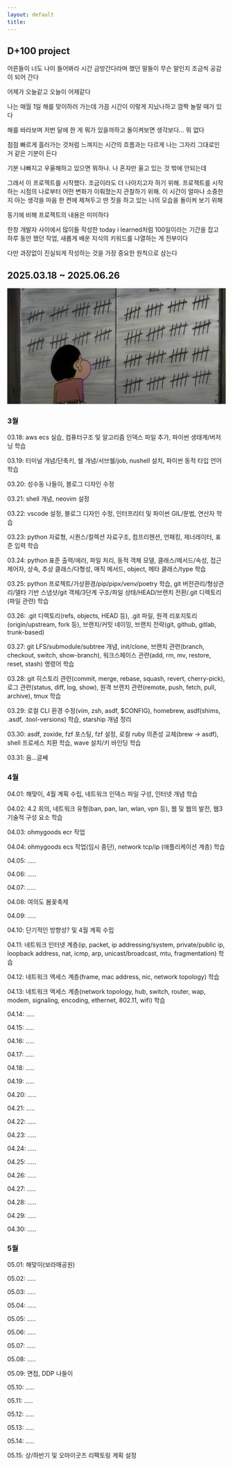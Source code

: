 ```yaml
---
layout: default
title:
---
```


## D+100 project

어른들이 너도 나이 들어봐라 시간 금방간다라며 했던 말들이 무슨 말인지 조금씩 공감이 되어 간다 

어제가 오늘같고 오늘이 어제같다

나는 매월 1일 해를 맞이하러 가는데 가끔 시간이 이렇게 지났나하고 깜짝 놀랄 때가 있다

해를 바라보며 저번 달에 한 게 뭐가 있을까하고 돌이켜보면 생각보다... 뭐 없다

점점 빠르게 흘러가는 것처럼 느껴지는 시간의 흐름과는 다르게 나는 그자리 그대로인 거 같은 기분이 든다

기분 나빠지고 우울해하고 있으면 뭐하나. 나 혼자만 울고 있는 것 밖에 안되는데

그래서 이 프로젝트를 시작했다. 조금이라도 더 나아지고자 하기 위해. 프로젝트를 시작하는 시점의 나로부터 어떤 변화가 이뤄졌는지 관찰하기 위해. 이 시간이 얼마나 소중한지 아는 생각을 마음 한 켠에 제쳐두고 딴 짓을 하고 있는 나의 모습을 돌이켜 보기 위해

동기에 비해 프로젝트의 내용은 미미하다

한창 개발자 사이에서 많이들 작성한 today i learned처럼 100일이라는 기간을 잡고 하루 동안 했던 작업, 새롭게 배운 지식의 키워드를 나열하는 게 전부이다

다만 과장없이 진실되게 작성하는 것을 가장 중요한 원칙으로 삼는다

## 2025.03.18 ~ 2025.06.26

![zz](./assets/zz.png)

### 3월

03.18: aws ecs 실습, 컴퓨터구조 및 알고리즘 인덱스 파일 추가, 파이썬 생태계/버저닝 학습

03.19: 터미널 개념/단축키, 쉘 개념/서브쉘/job, nushell 설치, 파이썬 동적 타입 언어 학습

03.20: 성수동 나들이, 블로그 디자인 수정

03.21: shell 개념, neovim 설정

03.22: vscode 설정, 블로그 디자인 수정, 인터프리터 및 파이썬 GIL/문법, 연산자 학습

03.23: python 자료형, 시퀀스/컬렉션 자료구조, 컴프리헨션, 언패킹, 제너레이터, 표준 입력 학습

03.24: python 표준 출력/에러, 파일 처리, 동적 객체 모델, 클래스/메서드/속성, 접근 제어자, 상속, 추상 클래스/다형성, 매직 메서드, object, 메타 클래스/type 학습

03.25: python 프로젝트/가상환경/pip/pipx/venv/poetry 학습, git 버전관리/형상관리/델타 기반 스냅샷/git 객체/3단계 구조/파일 상태/HEAD/브랜치 전환/.git 디렉토리(파일 관련) 학습

03.26: .git 디렉토리(refs, objects, HEAD 등), .git 파일, 원격 리포지토리(origin/upstream, fork 등), 브랜치/커밋 네이밍, 브랜치 전략(git, github, gitlab, trunk-based)

03.27: git LFS/submodule/subtree 개념, init/clone, 브랜치 관련(branch, checkout, switch, show-branch), 워크스페이스 관련(add, rm, mv, restore, reset, stash) 명령어 학습

03.28: git 히스토리 관련(commit, merge, rebase, squash, revert, cherry-pick), 로그 관련(status, diff, log, show), 원격 브랜치 관련(remote, push, fetch, pull, archive), tmux 학습

03.29: 로컬 CLI 환경 수정(vim, zsh, asdf, $CONFIG), homebrew, asdf(shims, .asdf, .tool-versions) 학습, starship 개념 정리

03.30: asdf, zoxide, fzf 포스팅, fzf 설정, 로컬 ruby 의존성 교체(brew -> asdf), shell 프로세스 치환 학습, wave 설치/키 바인딩 학습

03.31: 음...글쎄

### 4월

04.01: 해맞이, 4월 계획 수립, 네트워크 인덱스 파일 구성, 인터넷 개념 학습

04.02: 4.2 회의, 네트워크 유형(ban, pan, lan, wlan, vpn 등), 웹 및 웹의 발전, 웹3 기술적 구성 요소 학습

04.03: ohmygoods ecr 작업

04.04: ohmygoods ecs 작업(임시 중단), network tcp/ip (애플리케이션 계층) 학습

04.05: .....

04.06: .....

04.07: .....

04.08: 여의도 봄꽃축제

04.09: .....

04.10: 단기적인 방향성? 및 4월 계획 수립

04.11: 네트워크 인터넷 계층(ip, packet, ip addressing/system, private/public ip, loopback address, nat, icmp, arp, unicast/broadcast, mtu, fragmentation) 학습

04.12: 네트워크 액세스 계층(frame, mac address, nic, network topology) 학습

04.13: 네트워크 액세스 계층(network topology, hub, switch, router, wap, modem, signaling, encoding, ethernet, 802.11, wifi) 학습

04.14: .....

04.15: .....

04.16: .....

04.17: .....

04.18: .....

04.19: .....

04.20: .....

04.21: .....

04.22: .....

04.23: .....

04.24: .....

04.25: .....

04.26: .....

04.27: .....

04.28: .....

04.29: .....

04.30: .....

### 5월

05.01: 해맞이(보라매공원)

05.02: .....

05.03: .....

05.04: .....

05.05: .....

05.06: .....

05.07: .....

05.08: .....

05.09: 면접, DDP 나들이

05.10: .....

05.11: .....

05.12: .....

05.13: .....

05.14: .....

05.15: 상/하반기 및 오마이굿즈 리팩토링 계획 설정